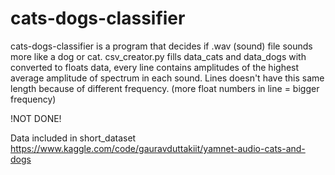 # cats-dogs-classifier
cats-dogs-classifier is a program that decides if .wav (sound) file sounds more like a dog or cat.
csv_creator.py fills data_cats and data_dogs with converted to floats data, every line contains amplitudes of the highest average amplitude of spectrum in each sound.
Lines doesn't have this same length because of different frequency. (more float numbers in line = bigger frequency)


!NOT DONE!

Data included in short_dataset
https://www.kaggle.com/code/gauravduttakiit/yamnet-audio-cats-and-dogs
